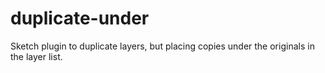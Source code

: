 # duplicate-under
Sketch plugin to duplicate layers, but placing copies under the originals in the layer list.
